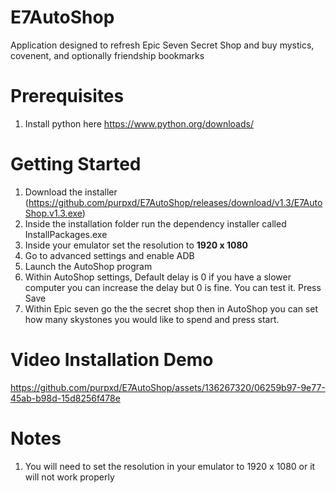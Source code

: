 # E7AutoShop
Application designed to refresh Epic Seven Secret Shop and buy mystics, covenent, and optionally friendship bookmarks

# Prerequisites
1. Install python here https://www.python.org/downloads/
# Getting Started
1. Download the installer (https://github.com/purpxd/E7AutoShop/releases/download/v1.3/E7AutoShop.v1.3.exe)
2. Inside the installation folder run the dependency installer called InstallPackages.exe
3. Inside your emulator set the resolution to **1920 x 1080**
4. Go to advanced settings and enable ADB
5. Launch the AutoShop program
6. Within AutoShop settings, Default delay is 0 if you have a slower computer you can increase the delay but 0 is fine. You can test it. Press Save
7. Within Epic seven go the the secret shop then in AutoShop you can set how many skystones you would like to spend and press start.

# Video Installation Demo

https://github.com/purpxd/E7AutoShop/assets/136267320/06259b97-9e77-45ab-b98d-15d8256f478e

# Notes
1. You will need to set the resolution in your emulator to 1920 x 1080 or it will not work properly
   






